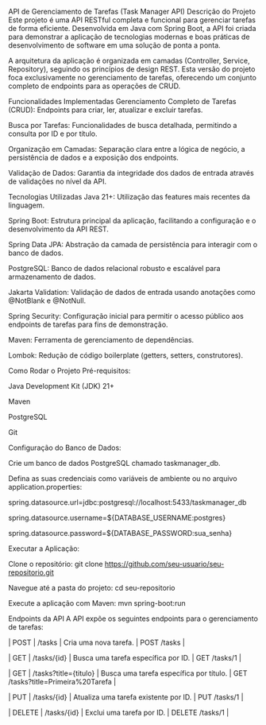 API de Gerenciamento de Tarefas (Task Manager API)
Descrição do Projeto
Este projeto é uma API RESTful completa e funcional para gerenciar tarefas de forma eficiente. Desenvolvida em Java com Spring Boot, 
a API foi criada para demonstrar a aplicação de tecnologias modernas e boas práticas de desenvolvimento de software em uma solução de ponta a ponta.

A arquitetura da aplicação é organizada em camadas (Controller, Service, Repository), seguindo os princípios de design REST. 
Esta versão do projeto foca exclusivamente no gerenciamento de tarefas, oferecendo um conjunto completo de endpoints para as operações de CRUD.

Funcionalidades Implementadas
Gerenciamento Completo de Tarefas (CRUD): Endpoints para criar, ler, atualizar e excluir tarefas.

Busca por Tarefas: Funcionalidades de busca detalhada, permitindo a consulta por ID e por título.

Organização em Camadas: Separação clara entre a lógica de negócio, a persistência de dados e a exposição dos endpoints.

Validação de Dados: Garantia da integridade dos dados de entrada através de validações no nível da API.

Tecnologias Utilizadas
Java 21+: Utilização das features mais recentes da linguagem.

Spring Boot: Estrutura principal da aplicação, facilitando a configuração e o desenvolvimento da API REST.

Spring Data JPA: Abstração da camada de persistência para interagir com o banco de dados.

PostgreSQL: Banco de dados relacional robusto e escalável para armazenamento de dados.

Jakarta Validation: Validação de dados de entrada usando anotações como @NotBlank e @NotNull.

Spring Security: Configuração inicial para permitir o acesso público aos endpoints de tarefas para fins de demonstração.

Maven: Ferramenta de gerenciamento de dependências.

Lombok: Redução de código boilerplate (getters, setters, construtores).

Como Rodar o Projeto
Pré-requisitos:

Java Development Kit (JDK) 21+

Maven

PostgreSQL

Git

Configuração do Banco de Dados:

Crie um banco de dados PostgreSQL chamado taskmanager_db.

Defina as suas credenciais como variáveis de ambiente ou no arquivo application.properties:

spring.datasource.url=jdbc:postgresql://localhost:5433/taskmanager_db

spring.datasource.username=${DATABASE_USERNAME:postgres}

spring.datasource.password=${DATABASE_PASSWORD:sua_senha}


Executar a Aplicação:

Clone o repositório: git clone https://github.com/seu-usuario/seu-repositorio.git

Navegue até a pasta do projeto: cd seu-repositorio

Execute a aplicação com Maven: mvn spring-boot:run

Endpoints da API
A API expõe os seguintes endpoints para o gerenciamento de tarefas:

| POST | /tasks | Cria uma nova tarefa. | POST /tasks |

| GET | /tasks/{id} | Busca uma tarefa específica por ID. | GET /tasks/1 |

| GET | /tasks?title={titulo} | Busca uma tarefa específica por título. | GET /tasks?title=Primeira%20Tarefa |

| PUT | /tasks/{id} | Atualiza uma tarefa existente por ID. | PUT /tasks/1 |

| DELETE | /tasks/{id} | Exclui uma tarefa por ID. | DELETE /tasks/1 |
